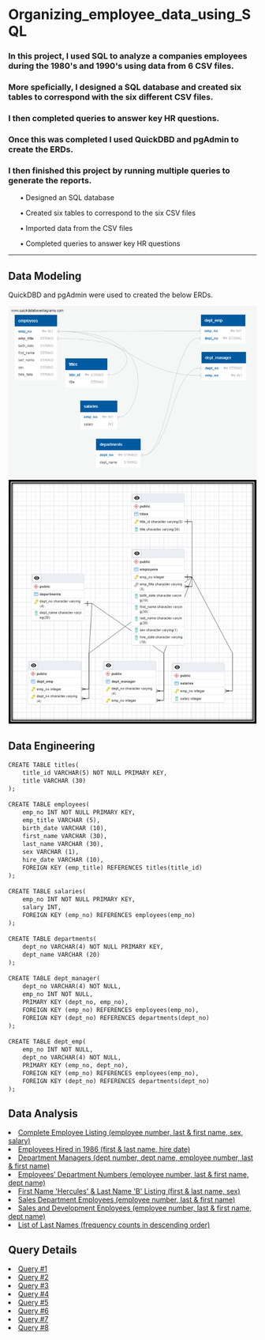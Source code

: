 # Organizing_employee_data_using_SQL

### In this project, I used SQL to analyze a companies employees during the 1980's and 1990's using data from 6 CSV files. 

### More speficially, I designed a SQL database and created six tables to correspond with the six different CSV files. 

### I then completed queries to answer key HR questions. 

### Once this was completed I used QuickDBD and pgAdmin to create the ERDs. 

### I then finished this project by running multiple queries to generate the reports.

<ul> •	Designed an SQL database </ul>
<ul> •	Created six tables to correspond to the six CSV files </ul>
<ul> •	Imported data from the CSV files </ul>
<ul> •	Completed queries to answer key HR questions </ul>
<hr>

## Data Modeling
QuickDBD and pgAdmin were used to created the below ERDs.

<img src = "Images/PewlettHackard_db_ERD_QuickDBD.png">
<img src = "Images/PewlettHackard_db_ERD.png">

## Data Engineering

```
CREATE TABLE titles(
	title_id VARCHAR(5) NOT NULL PRIMARY KEY, 
	title VARCHAR (30)
);

CREATE TABLE employees(
	emp_no INT NOT NULL PRIMARY KEY,
	emp_title VARCHAR (5),
	birth_date VARCHAR (10),
	first_name VARCHAR (30),
	last_name VARCHAR (30),
	sex VARCHAR (1),
	hire_date VARCHAR (10),
	FOREIGN KEY (emp_title) REFERENCES titles(title_id)
);

CREATE TABLE salaries(
	emp_no INT NOT NULL PRIMARY KEY,
	salary INT,
	FOREIGN KEY (emp_no) REFERENCES employees(emp_no)
);

CREATE TABLE departments(
	dept_no VARCHAR(4) NOT NULL PRIMARY KEY, 
	dept_name VARCHAR (20)
);

CREATE TABLE dept_manager(
	dept_no VARCHAR(4) NOT NULL,
	emp_no INT NOT NULL,
	PRIMARY KEY (dept_no, emp_no),
	FOREIGN KEY (emp_no) REFERENCES employees(emp_no),
	FOREIGN KEY (dept_no) REFERENCES departments(dept_no)
);

CREATE TABLE dept_emp(
	emp_no INT NOT NULL,
	dept_no VARCHAR(4) NOT NULL, 
	PRIMARY KEY (emp_no, dept_no),
	FOREIGN KEY (emp_no) REFERENCES employees(emp_no),
	FOREIGN KEY (dept_no) REFERENCES departments(dept_no)
);
```

## Data Analysis
  
<li><a href = "Query Results/Query 1_data-1676224140167.csv"> Complete Employee Listing (employee number, last & first name, sex, salary) </a></li>
<li><a href = "Query Results/Query 2_data-1676227624276.csv"> Employees Hired in 1986 (first & last name, hire date) </a></li>
<li><a href = "Query Results/Query 3_data-1676229890024.csv"> Department Managers (dept number, dept name, employee number, last & first name) </a></li>
<li><a href = "Query Results/Query 4_data-1676231835786.csv"> Employees’ Department Numbers (employee number, last & first name, dept name) </a></li>
<li><a href = "Query Results/Query 5_data-1676232646666.csv"> First Name 'Hercules' & Last Name 'B' Listing (first & last name, sex) </a></li>
<li><a href = "Query Results/Query 6_data-1676232994548.csv"> Sales Department Employees (employee number, last & first name) </a></li>
<li><a href = "Query Results/Query 7_data-1676233191647.csv"> Sales and Development Enployees (employee number, last & first name, dept name) </a></li>
<li><a href = "Query Results/Query 8_data-1676234311246.csv"> List of Last Names (frequency counts in descending order) </a></li>


## Query Details
<li><a href = "EmployeeSQL/Query #1.sql"> Query #1 </a></li>
<li><a href = "EmployeeSQL/Query #2.sql"> Query #2 </a></li>
<li><a href = "EmployeeSQL/Query #3.sql"> Query #3 </a></li>
<li><a href = "EmployeeSQL/Query #4.sql"> Query #4 </a></li>
<li><a href = "EmployeeSQL/Query #5.sql"> Query #5 </a></li>
<li><a href = "EmployeeSQL/Query #6.sql"> Query #6 </a></li>
<li><a href = "EmployeeSQL/Query #7.sql"> Query #7 </a></li>
<li><a href = "EmployeeSQL/Query #8.sql"> Query #8 </a></li>
